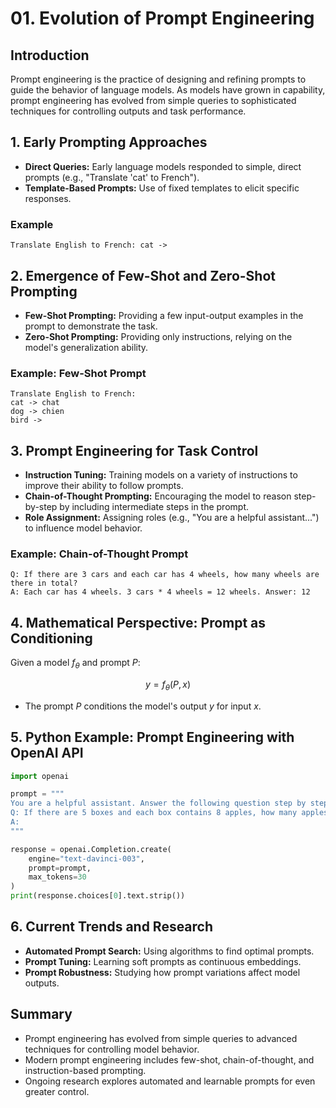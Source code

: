 # 01. Evolution of Prompt Engineering

## Introduction

Prompt engineering is the practice of designing and refining prompts to guide the behavior of language models. As models have grown in capability, prompt engineering has evolved from simple queries to sophisticated techniques for controlling outputs and task performance.

## 1. Early Prompting Approaches

- **Direct Queries:** Early language models responded to simple, direct prompts (e.g., "Translate 'cat' to French").
- **Template-Based Prompts:** Use of fixed templates to elicit specific responses.

### Example
```
Translate English to French: cat ->
```

## 2. Emergence of Few-Shot and Zero-Shot Prompting

- **Few-Shot Prompting:** Providing a few input-output examples in the prompt to demonstrate the task.
- **Zero-Shot Prompting:** Providing only instructions, relying on the model's generalization ability.

### Example: Few-Shot Prompt
```
Translate English to French:
cat -> chat
dog -> chien
bird ->
```

## 3. Prompt Engineering for Task Control

- **Instruction Tuning:** Training models on a variety of instructions to improve their ability to follow prompts.
- **Chain-of-Thought Prompting:** Encouraging the model to reason step-by-step by including intermediate steps in the prompt.
- **Role Assignment:** Assigning roles (e.g., "You are a helpful assistant...") to influence model behavior.

### Example: Chain-of-Thought Prompt
```
Q: If there are 3 cars and each car has 4 wheels, how many wheels are there in total?
A: Each car has 4 wheels. 3 cars * 4 wheels = 12 wheels. Answer: 12
```

## 4. Mathematical Perspective: Prompt as Conditioning

Given a model $`f_\theta`$ and prompt $`P`$:

```math
y = f_\theta(P, x)
```

- The prompt $`P`$ conditions the model's output $`y`$ for input $`x`$.

## 5. Python Example: Prompt Engineering with OpenAI API
```python
import openai

prompt = """
You are a helpful assistant. Answer the following question step by step:
Q: If there are 5 boxes and each box contains 8 apples, how many apples are there in total?
A:
"""

response = openai.Completion.create(
    engine="text-davinci-003",
    prompt=prompt,
    max_tokens=30
)
print(response.choices[0].text.strip())
```

## 6. Current Trends and Research

- **Automated Prompt Search:** Using algorithms to find optimal prompts.
- **Prompt Tuning:** Learning soft prompts as continuous embeddings.
- **Prompt Robustness:** Studying how prompt variations affect model outputs.

## Summary
- Prompt engineering has evolved from simple queries to advanced techniques for controlling model behavior.
- Modern prompt engineering includes few-shot, chain-of-thought, and instruction-based prompting.
- Ongoing research explores automated and learnable prompts for even greater control. 